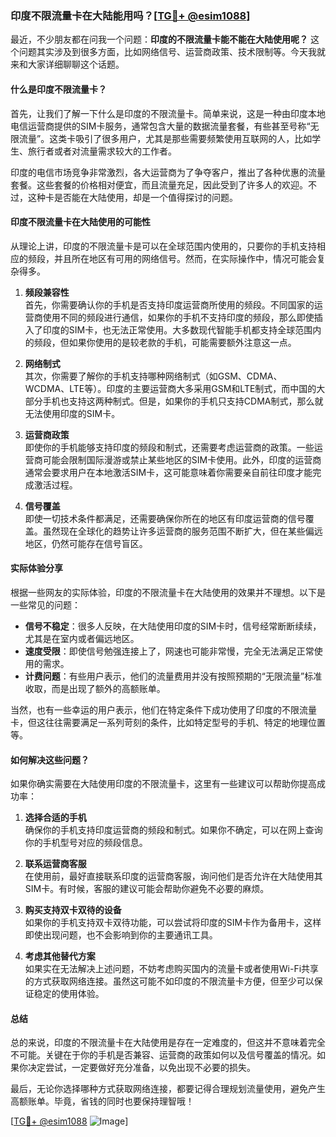 ### 印度不限流量卡在大陆能用吗？[[TG💪+ @esim1088](https://t.me/s/esim1088)]

最近，不少朋友都在问我一个问题：**印度的不限流量卡能不能在大陆使用呢？** 这个问题其实涉及到很多方面，比如网络信号、运营商政策、技术限制等。今天我就来和大家详细聊聊这个话题。

#### 什么是印度不限流量卡？

首先，让我们了解一下什么是印度的不限流量卡。简单来说，这是一种由印度本地电信运营商提供的SIM卡服务，通常包含大量的数据流量套餐，有些甚至号称“无限流量”。这类卡吸引了很多用户，尤其是那些需要频繁使用互联网的人，比如学生、旅行者或者对流量需求较大的工作者。

印度的电信市场竞争非常激烈，各大运营商为了争夺客户，推出了各种优惠的流量套餐。这些套餐的价格相对便宜，而且流量充足，因此受到了许多人的欢迎。不过，这种卡是否能在大陆使用，却是一个值得探讨的问题。

#### 印度不限流量卡在大陆使用的可能性

从理论上讲，印度的不限流量卡是可以在全球范围内使用的，只要你的手机支持相应的频段，并且所在地区有可用的网络信号。然而，在实际操作中，情况可能会复杂得多。

1. **频段兼容性**  
   首先，你需要确认你的手机是否支持印度运营商所使用的频段。不同国家的运营商使用不同的频段进行通信，如果你的手机不支持印度的频段，那么即使插入了印度的SIM卡，也无法正常使用。大多数现代智能手机都支持全球范围内的频段，但如果你使用的是较老款的手机，可能需要额外注意这一点。

2. **网络制式**  
   其次，你需要了解你的手机支持哪种网络制式（如GSM、CDMA、WCDMA、LTE等）。印度的主要运营商大多采用GSM和LTE制式，而中国的大部分手机也支持这两种制式。但是，如果你的手机只支持CDMA制式，那么就无法使用印度的SIM卡。

3. **运营商政策**  
   即使你的手机能够支持印度的频段和制式，还需要考虑运营商的政策。一些运营商可能会限制国际漫游或禁止某些地区的SIM卡使用。此外，印度的运营商通常会要求用户在本地激活SIM卡，这可能意味着你需要亲自前往印度才能完成激活过程。

4. **信号覆盖**  
   即使一切技术条件都满足，还需要确保你所在的地区有印度运营商的信号覆盖。虽然现在全球化的趋势让许多运营商的服务范围不断扩大，但在某些偏远地区，仍然可能存在信号盲区。

#### 实际体验分享

根据一些网友的实际体验，印度的不限流量卡在大陆使用的效果并不理想。以下是一些常见的问题：

- **信号不稳定**：很多人反映，在大陆使用印度的SIM卡时，信号经常断断续续，尤其是在室内或者偏远地区。
- **速度受限**：即使信号勉强连接上了，网速也可能非常慢，完全无法满足正常使用的需求。
- **计费问题**：有些用户表示，他们的流量费用并没有按照预期的“无限流量”标准收取，而是出现了额外的高额账单。

当然，也有一些幸运的用户表示，他们在特定条件下成功使用了印度的不限流量卡，但这往往需要满足一系列苛刻的条件，比如特定型号的手机、特定的地理位置等。

#### 如何解决这些问题？

如果你确实需要在大陆使用印度的不限流量卡，这里有一些建议可以帮助你提高成功率：

1. **选择合适的手机**  
   确保你的手机支持印度运营商的频段和制式。如果你不确定，可以在网上查询你的手机型号对应的频段信息。

2. **联系运营商客服**  
   在使用前，最好直接联系印度的运营商客服，询问他们是否允许在大陆使用其SIM卡。有时候，客服的建议可能会帮助你避免不必要的麻烦。

3. **购买支持双卡双待的设备**  
   如果你的手机支持双卡双待功能，可以尝试将印度的SIM卡作为备用卡，这样即使出现问题，也不会影响到你的主要通讯工具。

4. **考虑其他替代方案**  
   如果实在无法解决上述问题，不妨考虑购买国内的流量卡或者使用Wi-Fi共享的方式获取网络连接。虽然这可能不如印度的不限流量卡方便，但至少可以保证稳定的使用体验。

#### 总结

总的来说，印度的不限流量卡在大陆使用是存在一定难度的，但这并不意味着完全不可能。关键在于你的手机是否兼容、运营商的政策如何以及信号覆盖的情况。如果你决定尝试，一定要做好充分准备，以免出现不必要的损失。

最后，无论你选择哪种方式获取网络连接，都要记得合理规划流量使用，避免产生高额账单。毕竟，省钱的同时也要保持理智哦！

[[TG💪+ @esim1088](https://t.me/s/esim1088) ![Image](https://i.postimg.cc/4NQfJmqS/Snipaste-2025-05-13-00-14-12.png)]